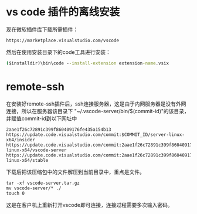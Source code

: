 # vs code 插件的离线安装
现在微软插件库下载所需插件：
```url
https://marketplace.visualstudio.com/vscode
```
然后在使用安装目录下的code工具进行安装：
```cmd
($installdir)\bin\code --install-extension extension-name.vsix
```
# remote-ssh
在安装好remote-ssh插件后，ssh连接服务器，这是由于内网服务器是没有外网连接，所以在服务器该目录下
"~/.vscode-server/bin/$(commit-id)"的该目录，并赋值commit-id到以下网址中
```url
2aae1f26c72891c399f860409176fe435a154b13
https://update.code.visualstudio.com/commit:$COMMIT_ID/server-linux-x64/insider
https://update.code.visualstudio.com/commit:2aae1f26c72891c399f860409176fe435a154b13/server-linux-x64/vscode-server
https://update.code.visualstudio.com/commit:2aae1f26c72891c399f860409176fe435a154b13/server-linux-x64/stable
```
下载后把该压缩包中的文件解压到当前目录中，重点是文件。
```shell
tar -xf vscode-server.tar.gz
mv vscode-server/* ./ 
touch 0
```
这是在客户机上重新打开vscode即可连接，连接过程需要多次输入密码。
